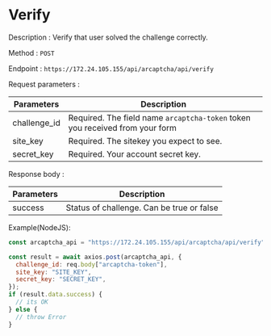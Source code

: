# Verify

Description : Verify that user solved the challenge correctly.

Method : `POST`

Endpoint : `https://172.24.105.155/api/arcaptcha/api/verify`

Request parameters :

| Parameters   | Description                                                                  |
| ------------ | ---------------------------------------------------------------------------- |
| challenge_id | Required. The field name `arcaptcha-token` token you received from your form |
| site_key     | Required. The sitekey you expect to see.                                     |
| secret_key   | Required. Your account secret key.                                           |

Response body :

| Parameters | Description                               |
| ---------- | ----------------------------------------- |
| success    | Status of challenge. Can be true or false |

Example(NodeJS):

```javascript
const arcaptcha_api = "https://172.24.105.155/api/arcaptcha/api/verify";

const result = await axios.post(arcaptcha_api, {
  challenge_id: req.body["arcaptcha-token"],
  site_key: "SITE_KEY",
  secret_key: "SECRET_KEY",
});
if (result.data.success) {
  // its OK
} else {
  // throw Error
}
```
